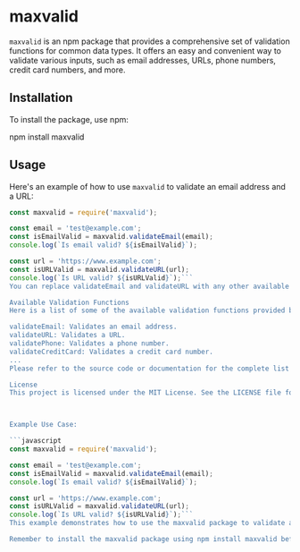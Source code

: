 # maxvalid

`maxvalid` is an npm package that provides a comprehensive set of validation functions for common data types. It offers an easy and convenient way to validate various inputs, such as email addresses, URLs, phone numbers, credit card numbers, and more.

## Installation

To install the package, use npm:

npm install maxvalid



## Usage

Here's an example of how to use `maxvalid` to validate an email address and a URL:

```javascript
const maxvalid = require('maxvalid');

const email = 'test@example.com';
const isEmailValid = maxvalid.validateEmail(email);
console.log(`Is email valid? ${isEmailValid}`);

const url = 'https://www.example.com';
const isURLValid = maxvalid.validateURL(url);
console.log(`Is URL valid? ${isURLValid}`);```
You can replace validateEmail and validateURL with any other available validation function from the maxvalid package based on your specific validation requirements.

Available Validation Functions
Here is a list of some of the available validation functions provided by maxvalid:

validateEmail: Validates an email address.
validateURL: Validates a URL.
validatePhone: Validates a phone number.
validateCreditCard: Validates a credit card number.
...
Please refer to the source code or documentation for the complete list of available validation functions and their usage.

License
This project is licensed under the MIT License. See the LICENSE file for details.



Example Use Case:

```javascript
const maxvalid = require('maxvalid');

const email = 'test@example.com';
const isEmailValid = maxvalid.validateEmail(email);
console.log(`Is email valid? ${isEmailValid}`);

const url = 'https://www.example.com';
const isURLValid = maxvalid.validateURL(url);
console.log(`Is URL valid? ${isURLValid}`);```
This example demonstrates how to use the maxvalid package to validate an email address and a URL. Replace the email and url variables with your own data, and adjust the validation functions as needed.

Remember to install the maxvalid package using npm install maxvalid before running the example code.